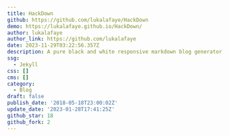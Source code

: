 ```yaml
---
title: HackDown
github: https://github.com/lukalafaye/HackDown
demo: https://lukalafaye.github.io/HackDown/
author: lukalafaye
author_link: https://github.com/lukalafaye
date: 2023-11-29T03:22:56.357Z
description: A pure black and white responsive markdown blog generator
ssg:
  - Jekyll
css: []
cms: []
category:
  - Blog
draft: false
publish_date: '2018-05-18T23:00:02Z'
update_date: '2023-01-28T17:41:25Z'
github_star: 18
github_fork: 2
---
```

